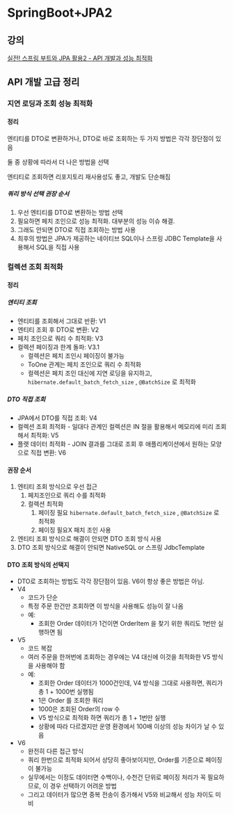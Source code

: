 # SpringBoot+JPA2

## 강의

[실전! 스프링 부트와 JPA 활용2 - API 개발과 성능 최적화](https://inf.run/CU9mR)

## API 개발 고급 정리

### 지연 로딩과 조회 성능 최적화

#### 정리

엔티티를 DTO로 변환하거나, DTO로 바로 조회하는 두 가지 방법은 각각 장단점이 있음

둘 중 상황에 따라서 더 나은 방법을 선택

엔티티로 조회하면 리포지토리 재사용성도 좋고, 개발도 단순해짐

##### 쿼리 방식 선택 권장 순서

1. 우선 엔티티를 DTO로 변환하는 방법 선택
2. 필요하면 페치 조인으로 성능 최적화. 대부분의 성능 이슈 해결.
3. 그래도 안되면 DTO로 직접 조회하는 방법 사용
4. 최후의 방법은 JPA가 제공하는 네이티브 SQL이나 스프링 JDBC Template을 사용해서 SQL을 직접 사용

### 컬렉션 조회 최적화

#### 정리

##### 엔티티 조회

- 엔티티를 조회해서 그대로 반환: V1
- 엔티티 조회 후 DTO로 변환: V2
- 페치 조인으로 쿼리 수 최적화: V3
- 컬렉션 페이징과 한계 돌파: V3.1
    - 컬렉션은 페치 조인시 페이징이 불가능
    - ToOne 관계는 페치 조인으로 쿼리 수 최적화
    - 컬렉션은 페치 조인 대신에 지연 로딩을 유지하고, `hibernate.default_batch_fetch_size` , `@BatchSize` 로 최적화

##### DTO 직접 조회

- JPA에서 DTO를 직접 조회: V4
- 컬렉션 조회 최적화 - 일대다 관계인 컬렉션은 IN 절을 활용해서 메모리에 미리 조회해서 최적화: V5
- 플랫 데이터 최적화 - JOIN 결과를 그대로 조회 후 애플리케이션에서 원하는 모양으로 직접 변환: V6

#### 권장 순서

1. 엔티티 조회 방식으로 우선 접근
    1. 페치조인으로 쿼리 수를 최적화
    2. 컬렉션 최적화
        1. 페이징 필요 `hibernate.default_batch_fetch_size` , `@BatchSize` 로 최적화
        2. 페이징 필요X 패치 조인 사용
2. 엔티티 조회 방식으로 해결이 안되면 DTO 조회 방식 사용
3. DTO 조회 방식으로 해결이 안되면 NativeSQL or 스프링 JdbcTemplate

#### DTO 조회 방식의 선택지

- DTO로 조회하는 방법도 각각 장단점이 있음. V6이 항상 좋은 방법은 아님.
- V4
    - 코드가 단순
    - 특정 주문 한건만 조회하면 이 방식을 사용해도 성능이 잘 나옴
    - 예:
        - 조회한 Order 데이터가 1건이면 OrderItem 을 찾기 위한 쿼리도 1번만 실행하면 됨
- V5
    - 코드 복잡
    - 여러 주문을 한꺼번에 조회하는 경우에는 V4 대신에 이것을 최적화한 V5 방식을 사용해야 함
    - 예:
        - 조회한 Order 데이터가 1000건인데, V4 방식을 그대로 사용하면, 쿼리가 총 1 + 1000번 실행됨
        - 1은 Order 를 조회한 쿼리
        - 1000은 조회된 Order의 row 수
        - V5 방식으로 최적화 하면 쿼리가 총 1 + 1번만 실행
        - 상황에 따라 다르겠지만 운영 환경에서 100배 이상의 성능 차이가 날 수 있음
- V6
    - 완전히 다른 접근 방식
    - 쿼리 한번으로 최적화 되어서 상당히 좋아보이지만, Order를 기준으로 페이징이 불가능
    - 실무에서는 이정도 데이터면 수백이나, 수천건 단위로 페이징 처리가 꼭 필요하므로, 이 경우 선택하기 어려운 방법
    - 그리고 데이터가 많으면 중복 전송이 증가해서 V5와 비교해서 성능 차이도 미비